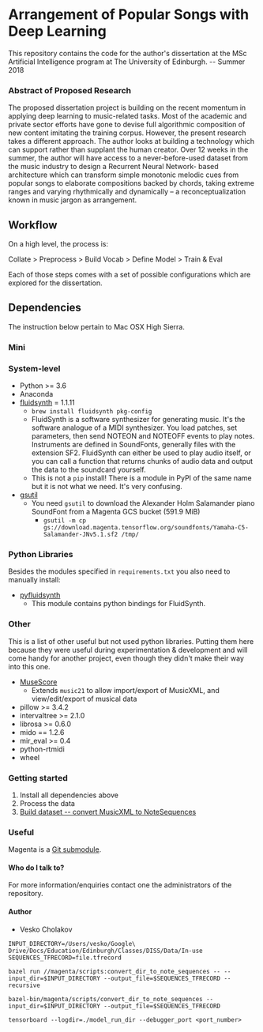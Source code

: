 # Arrangement of Popular Songs with Deep Learning #

This repository contains the code for the author's dissertation at the MSc Artificial Intelligence program at The University of Edinburgh. -- Summer 2018


### Abstract of Proposed Research ###
The proposed dissertation project is building on the recent momentum in applying deep learning to music-related tasks. Most of the academic and private sector efforts have gone to devise full algorithmic composition of new content imitating the training corpus. However, the present research takes a different approach. The author looks at building a technology which can support rather than supplant the human creator. Over 12 weeks in the summer, the author will have access to a never-before-used dataset from the music industry to design a Recurrent Neural Network- based architecture which can transform simple monotonic melodic cues from popular songs to elaborate compositions backed by chords, taking extreme ranges and varying rhythmically and dynamically – a reconceptualization known in music jargon as arrangement.


## Workflow ##

On a high level, the process is:

Collate > Preprocess > Build Vocab > Define Model > Train & Eval

Each of those steps comes with a set of possible configurations which are explored for the dissertation.

## Dependencies ##
The instruction below pertain to Mac OSX High Sierra.


### Mini ###

### System-level ###
* Python >= 3.6
* Anaconda
* [fluidsynth](http://www.fluidsynth.org/) = 1.1.11
    * `brew install fluidsynth pkg-config`
    * FluidSynth is a software synthesizer for generating music. It's the software analogue of a MIDI synthesizer.  You load patches, set parameters, then send NOTEON and NOTEOFF events to play notes. Instruments are defined in SoundFonts, generally files with the extension SF2. FluidSynth can either be used to play audio itself, or you can call a function that returns chunks of audio data and output the data to the soundcard yourself.
    * This is not a `pip` install! There is a module in PyPI of the same name but it is not what we need. It's very confusing.
* [gsutil](https://cloud.google.com/storage/docs/gsutil_install)
    * You need `gsutil` to download the Alexander Holm Salamander piano SoundFont from a Magenta GCS bucket (591.9 MiB)
        * `gsutil -m cp gs://download.magenta.tensorflow.org/soundfonts/Yamaha-C5-Salamander-JNv5.1.sf2 /tmp/`

### Python Libraries ###


Besides the modules specified in `requirements.txt` you also need to manually install:

* [pyfluidsynth](https://github.com/nwhitehead/pyfluidsynth)
    * This module contains python bindings for FluidSynth.


### Other ###
This is a list of other useful but not used python libraries. Putting them here because they were useful during experimentation & development and will come handy for another project, even though they didn't make their way into this one.

* [MuseScore](https://musescore.org/en)
    * Extends `music21` to allow import/export of MusicXML, and view/edit/export of musical data
* pillow >= 3.4.2
* intervaltree >= 2.1.0
* librosa >= 0.6.0
* mido == 1.2.6
* mir_eval >= 0.4
* python-rtmidi
* wheel


### Getting started ###

1. Install all dependencies above
2. Process the data
3. [Build dataset -- convert MusicXML to NoteSequences](https://github.com/tensorflow/magenta/blob/master/magenta/scripts/README.md)



### Useful ###
Magenta is a [Git submodule](https://git-scm.com/book/en/v2/Git-Tools-Submodules).



#### Who do I talk to? ####
For more information/enquiries contact one the administrators of the repository.

#### Author ####
* Vesko Cholakov



`INPUT_DIRECTORY=/Users/vesko/Google\ Drive/Docs/Education/Edinburgh/Classes/DISS/Data/In-use`
`SEQUENCES_TFRECORD=file.tfrecord`

`bazel run //magenta/scripts:convert_dir_to_note_sequences -- --input_dir=$INPUT_DIRECTORY --output_file=$SEQUENCES_TFRECORD --recursive`


`bazel-bin/magenta/scripts/convert_dir_to_note_sequences --input_dir=$INPUT_DIRECTORY --output_file=$SEQUENCES_TFRECORD`


`tensorboard --logdir=./model_run_dir --debugger_port <port_number>`